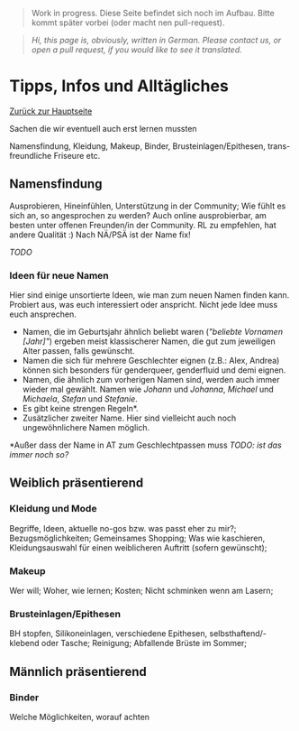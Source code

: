 <!-- cSpell:language de -->
> Work in progress. Diese Seite befindet sich noch im Aufbau. Bitte kommt später vorbei (oder macht nen pull-request).

>*Hi, this page is, obviously, written in German. Please contact us, or open a pull request, if you would like to see it translated.*

# Tipps, Infos und Alltägliches
[Zurück zur Hauptseite](index.md)

Sachen die wir eventuell auch erst lernen mussten

Namensfindung, Kleidung, Makeup, Binder, Brusteinlagen/Epithesen, trans-freundliche Friseure etc.

## Namensfindung
Ausprobieren, Hineinfühlen, Unterstützung in der Community; Wie fühlt es sich an, so angesprochen zu werden? Auch online ausprobierbar, am besten unter offenen Freunden/in der Community. RL zu empfehlen, hat andere Qualität :) Nach NÄ/PSÄ ist der Name fix!

*TODO*

### Ideen für neue Namen
Hier sind einige unsortierte Ideen, wie man zum neuen Namen finden kann. Probiert aus, was euch interessiert oder anspricht. Nicht jede Idee muss euch ansprechen.

* Namen, die im Geburtsjahr ähnlich beliebt waren (*"beliebte Vornamen \[Jahr\]"*) ergeben meist klassischerer Namen, die gut zum jeweiligen Alter passen, falls gewünscht.
* Namen die sich für mehrere Geschlechter eignen (z.B.: Alex, Andrea) können sich besonders für genderqueer, genderfluid und demi eignen.
* Namen, die ähnlich zum vorherigen Namen sind, werden auch immer wieder mal gewählt. Namen wie *Johann* und *Johanna*, *Michael* und *Michaela*, *Stefan* und *Stefanie*.
* Es gibt keine strengen Regeln\*. 
* Zusätzlicher zweiter Name. Hier sind vielleicht auch noch ungewöhnlichere Namen möglich.

\*Außer dass der Name in AT zum Geschlechtpassen muss *TODO: ist das immer noch so?*
## Weiblich präsentierend
### Kleidung und Mode
Begriffe, Ideen, aktuelle no-gos bzw. was passt eher zu mir?; Bezugsmöglichkeiten; Gemeinsames Shopping; Was wie kaschieren, Kleidungsauswahl für einen weiblicheren Auftritt (sofern gewünscht);



### Makeup
Wer will; Woher, wie lernen; Kosten; Nicht schminken wenn am Lasern;

### Brusteinlagen/Epithesen
BH stopfen, Silikoneinlagen, verschiedene Epithesen, selbsthaftend/-klebend oder Tasche; Reinigung; Abfallende Brüste im Sommer;

## Männlich präsentierend
### Binder
Welche Möglichkeiten, worauf achten